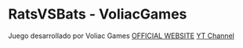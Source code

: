 # RatsVSBats - VoliacGames
Juego desarrollado por Voliac Games
[OFFICIAL WEBSITE](https://rats-vs-bats-558152835.us-east-1.elb.amazonaws.com)
[YT Channel](https://www.youtube.com/channel/UCHVHXTlMlK5j9es2o3gkJQg)
